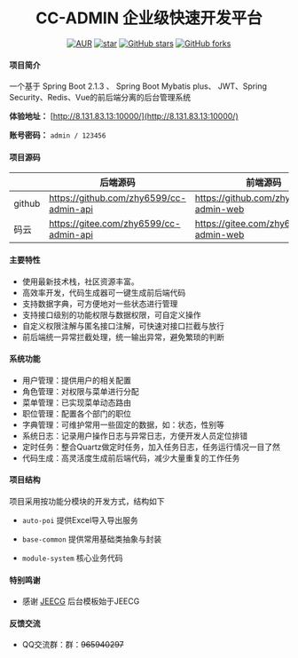 <h1 style="text-align: center">CC-ADMIN 企业级快速开发平台</h1>
<div style="text-align: center">

[![AUR](https://img.shields.io/badge/license-Apache%20License%202.0-blue.svg)](https://github.com/zhy6599/cc-admin-api/blob/master/LICENSE)
[![star](https://gitee.com/zhy6599/cc-admin-api/badge/star.svg?theme=white)](https://gitee.com/zhy6599/cc-admin-api)
[![GitHub stars](https://img.shields.io/github/stars/zhy6599/cc-admin-api.svg?style=social&label=Stars)](https://github.com/zhy6599/cc-admin-api)
[![GitHub forks](https://img.shields.io/github/forks/zhy6599/cc-admin-api.svg?style=social&label=Fork)](https://github.com/zhy6599/cc-admin-api)

</div>

#### 项目简介
一个基于 Spring Boot 2.1.3 、 Spring Boot Mybatis plus、 JWT、Spring Security、Redis、Vue的前后端分离的后台管理系统


**体验地址：**  [http://8.131.83.13:10000/](http://8.131.83.13:10000/)

**账号密码：** `admin / 123456`

#### 项目源码

|     |   后端源码  |   前端源码  |
|---  |--- | --- |
|  github   |  https://github.com/zhy6599/cc-admin-api   |  https://github.com/zhy6599/cc-admin-web   |
|  码云   |  https://gitee.com/zhy6599/cc-admin-api   |  https://gitee.com/zhy6599/cc-admin-web   |

#### 主要特性
- 使用最新技术栈，社区资源丰富。
- 高效率开发，代码生成器可一键生成前后端代码
- 支持数据字典，可方便地对一些状态进行管理
- 支持接口级别的功能权限与数据权限，可自定义操作
- 自定义权限注解与匿名接口注解，可快速对接口拦截与放行
- 前后端统一异常拦截处理，统一输出异常，避免繁琐的判断

####  系统功能
- 用户管理：提供用户的相关配置
- 角色管理：对权限与菜单进行分配
- 菜单管理：已实现菜单动态路由
- 职位管理：配置各个部门的职位
- 字典管理：可维护常用一些固定的数据，如：状态，性别等
- 系统日志：记录用户操作日志与异常日志，方便开发人员定位排错
- 定时任务：整合Quartz做定时任务，加入任务日志，任务运行情况一目了然
- 代码生成：高灵活度生成前后端代码，减少大量重复的工作任务

#### 项目结构
项目采用按功能分模块的开发方式，结构如下

- `auto-poi` 提供Excel导入导出服务

- `base-common` 提供常用基础类抽象与封装

- `module-system` 核心业务代码


#### 特别鸣谢

- 感谢 [JEECG](https://gitee.com/jeecg/jeecg-boot) 后台模板始于JEECG

#### 反馈交流

- QQ交流群：群：<strike>965940297</strike> 
